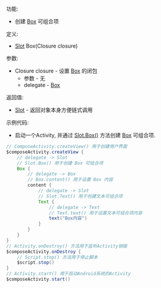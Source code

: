 功能:

+ 创建 [Box](/API/UI/Compose/Widget/Box/README.md) 可组合项

定义:

+ [Slot](/API/UI/Compose/Slot/Slot/README.md) Box(Closure closure)

参数:

+ Closure closure - 设置 [Box](/API/UI/Compose/Widget/Box/README.md) 的闭包
    + 参数 - 无
    + delegate - [Box](/API/UI/Compose/Widget/Box/README.md)

返回值:

+ [Slot](/API/UI/Compose/Slot/Slot/README.md) - 返回对象本身方便链式调用

示例代码:

+ 启动一个Activity, 并通过 [Slot.Box()](/API/UI/Compose/Slot/Slot/README.md?id=Box)
  方法创建 [Box](/API/UI/Compose/Widget/Box/README.md) 可组合项.

```groovy
// ComposeActivity.createView() 用于创建用户界面
$composeActivity.createView {
    // delegate -> Slot
    // Slot.Box() 用于创建 Box 可组合项
    Box {
        // delegate -> Box
        // Box.content() 用于设置 Box 内容
        content {
            // delegate -> Slot
            // Slot.Text() 用于创建文本可组合项
            Text {
                // delegate -> Text
                // Text.text() 用于设置文本可组合项内容
                text("Box内容")
            }
        }
    }
}
// Activity.onDestroy() 方法用于监听Activity销毁
$composeActivity.onDestroy {
    // Script.stop() 方法用于停止脚本
    $script.stop()
}
// Activity.start() 用于启动Android系统的Activity
$composeActivity.start()
```
